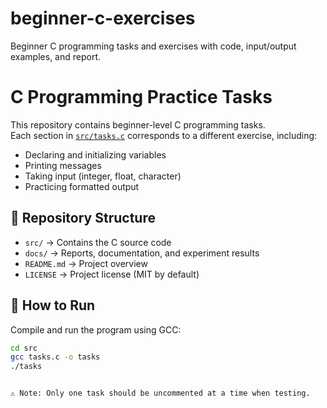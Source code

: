 # beginner-c-exercises
Beginner C programming tasks and exercises with code, input/output examples, and report.



# C Programming Practice Tasks

This repository contains beginner-level C programming tasks.  
Each section in [`src/tasks.c`](src/tasks.c) corresponds to a different exercise, including:

- Declaring and initializing variables
- Printing messages
- Taking input (integer, float, character)
- Practicing formatted output

## 📂 Repository Structure
- `src/` → Contains the C source code  
- `docs/` → Reports, documentation, and experiment results  
- `README.md` → Project overview  
- `LICENSE` → Project license (MIT by default)  

## 🚀 How to Run
Compile and run the program using GCC:

```bash
cd src
gcc tasks.c -o tasks
./tasks


⚠️ Note: Only one task should be uncommented at a time when testing.
